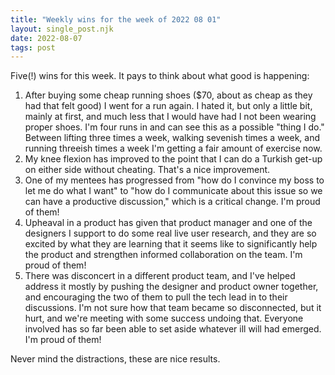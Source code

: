 ```yaml
---
title: "Weekly wins for the week of 2022 08 01"
layout: single_post.njk
date: 2022-08-07
tags: post
---
```


Five(!) wins for this week. It pays to think about what good is happening:

1. After buying some cheap running shoes ($70, about as cheap as they had that felt good) I went for a run again. I hated it, but only a little bit, mainly at first, and much less that I would have had I not been wearing proper shoes. I'm four runs in and can see this as a possible "thing I do." Between lifting three times a week, walking sevenish times a week, and running threeish times a week I'm getting a fair amount of exercise now.
2. My knee flexion has improved to the point that I can do a Turkish get-up on either side without cheating. That's a nice improvement.
3. One of my mentees has progressed from "how do I convince my boss to let me do what I want" to "how do I communicate about this issue so we can have a productive discussion," which is a critical change. I'm proud of them!
4. Upheaval in a product has given that product manager and one of the designers I support to do some real live user research, and they are so excited by what they are learning that it seems like to significantly help the product and strengthen informed collaboration on the team. I'm proud of them!
5. There was disconcert in a different product team, and I've helped address it mostly by pushing the designer and product owner together, and encouraging the two of them to pull the tech lead in to their discussions. I'm not sure how that team became so disconnected, but it hurt, and we're meeting with some success undoing that. Everyone involved has so far been able to set aside whatever ill will had emerged. I'm proud of them!

Never mind the distractions, these are nice results.
